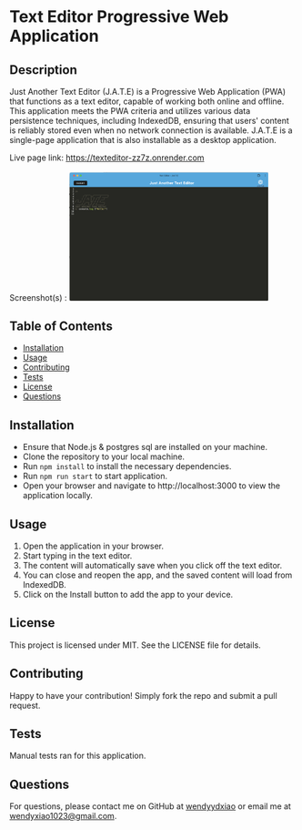 # Text Editor Progressive Web Application

## Description

Just Another Text Editor (J.A.T.E) is a Progressive Web Application (PWA) that functions as a text editor, capable of working both online and offline. This application meets the PWA criteria and utilizes various data persistence techniques, including IndexedDB, ensuring that users' content is reliably stored even when no network connection is available. J.A.T.E is a single-page application that is also installable as a desktop application.

Live page link: https://texteditor-zz7z.onrender.com <br><br>
Screenshot(s) :
<img src="/Assets/JATE.png" width="350" title="page screenshot">

## Table of Contents

- [Installation](#installation)
- [Usage](#usage)
- [Contributing](#contributing)
- [Tests](#tests)
- [License](#license)
- [Questions](#questions)

## Installation

- Ensure that Node.js & postgres sql are installed on your machine.
- Clone the repository to your local machine.
- Run `npm install` to install the necessary dependencies.
- Run `npm run start` to start application.
- Open your browser and navigate to http://localhost:3000 to view the application locally.

## Usage

1. Open the application in your browser.
2. Start typing in the text editor.
3. The content will automatically save when you click off the text editor.
4. You can close and reopen the app, and the saved content will load from IndexedDB.
5. Click on the Install button to add the app to your device.

## License

This project is licensed under MIT. See the LICENSE file for details.

## Contributing

Happy to have your contribution! Simply fork the repo and submit a pull request.

## Tests

Manual tests ran for this application.

## Questions

For questions, please contact me on GitHub at [wendyydxiao](https://github.com/wendyydxiao) or email me at wendyxiao1023@gmail.com.

